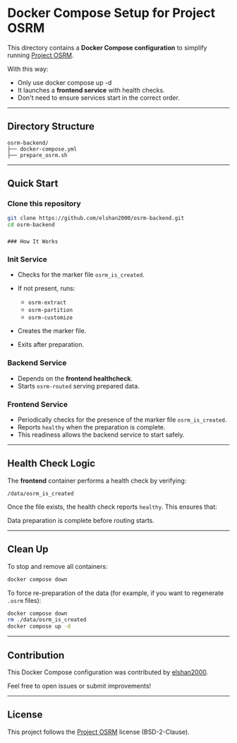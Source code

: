 # Docker Compose Setup for Project OSRM

This directory contains a **Docker Compose configuration** to simplify running [Project OSRM](https://github.com/Project-OSRM/osrm-backend).

With this way:

* Only use docker compose up -d  
* It launches a **frontend service** with health checks.
* Don't need to ensure services start in the correct order.

---

##  Directory Structure

```
osrm-backend/
├── docker-compose.yml
├── prepare_osrm.sh
```

---

##  Quick Start

###  Clone this repository

```bash
git clone https://github.com/elshan2000/osrm-backend.git
cd osrm-backend
```

###

```
### How It Works
```

### Init Service

* Checks for the marker file `osrm_is_created`.
* If not present, runs:

  * `osrm-extract`
  * `osrm-partition`
  * `osrm-customize`
* Creates the marker file.
* Exits after preparation.

### Backend Service

* Depends on the **frontend healthcheck**.
* Starts `osrm-routed` serving prepared data.

### Frontend Service

* Periodically checks for the presence of the marker file `osrm_is_created`.
* Reports `healthy` when the preparation is complete.
* This readiness allows the backend service to start safely.

---

##  Health Check Logic

The **frontend** container performs a health check by verifying:

```
/data/osrm_is_created
```

Once the file exists, the health check reports `healthy`. This ensures that:

 Data preparation is complete before routing starts.

---

##  Clean Up

To stop and remove all containers:

```bash
docker compose down
```

To force re-preparation of the data (for example, if you want to regenerate `.osrm` files):

```bash
docker compose down
rm ./data/osrm_is_created
docker compose up -d
```

---

##  Contribution

This Docker Compose configuration was contributed by [elshan2000](https://github.com/elshan2000).

Feel free to open issues or submit improvements!

---

##  License

This project follows the [Project OSRM](https://github.com/Project-OSRM/osrm-backend) license (BSD-2-Clause).
